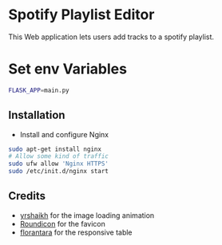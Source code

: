 # Spotify Playlist Editor

This Web application lets users add tracks to a spotify playlist. 

# Set env Variables

```bash
FLASK_APP=main.py
```


## Installation

+ Install and configure Nginx

```bash
sudo apt-get install nginx
# Allow some kind of traffic
sudo ufw allow 'Nginx HTTPS'
sudo /etc/init.d/nginx start
```


## Credits

+ [yrshaikh](https://jsfiddle.net/yrshaikh/241kvhjo/?utm_source=website&utm_medium=embed&utm_campaign=241kvhjo) for the image loading animation
+ [Roundicon](https://www.flaticon.com/authors/roundicons) for the favicon
+ [florantara](https://codepen.io/florantara/pen/dROvdb) for the responsive table